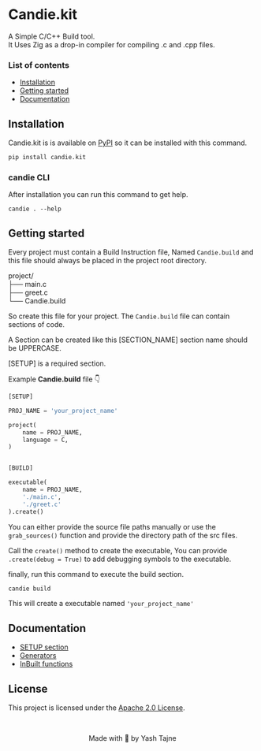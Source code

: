 # Candie.kit

A Simple C/C++ Build tool.<br>
It Uses Zig as a drop-in compiler for compiling .c and .cpp files.

### List of contents<br>
- [Installation](#installation)
- [Getting started](#getting-started)
- [Documentation](#documentation)
<!-- - Examples -->


## Installation

Candie.kit is is available on [PyPI](https://pypi.org/project/candie.kit) so it can be installed with this command.
```sh
pip install candie.kit
```

### candie CLI

After installation you can run this command to get help.
```
candie . --help
```

## Getting started

Every project must contain a Build Instruction file, Named `Candie.build` and this file should always be placed in the project root directory.

project/<br>
├── main.c<br>
├── greet.c<br>
└── Candie.build

So create this file for your project.
The `Candie.build` file can contain sections of code. 

A Section can be created like this [SECTION_NAME] section name should be UPPERCASE.

[SETUP] is a required section.

Example __Candie.build__ file 👇️
```py
[SETUP]

PROJ_NAME = 'your_project_name'

project(
    name = PROJ_NAME, 
    language = C, 
)


[BUILD]

executable(
    name = PROJ_NAME,
    './main.c',
    './greet.c'
).create()

```

You can either provide the source file paths manually or use the `grab_sources()` function
and provide the directory path of the src files.

Call the `create()` method to create the executable, You can provide `.create(debug = True)` to add debugging symbols to the executable.

finally, run this command to execute the build section.
```sh
candie build
```
This will create a executable named `'your_project_name'`

## Documentation

- [SETUP section](./docs/SETUP.md)
- [Generators](./docs/Generators.md)
- [InBuilt functions](./docs/BuildIns.md)

<!-- 
## Examples

+ [Simple console app]()
+ [String formatter package]() -->


## License

This project is licensed under the [Apache 2.0 License](LICENSE).  

<br>

<p align="center">Made with 🧡 by Yash Tajne</p>